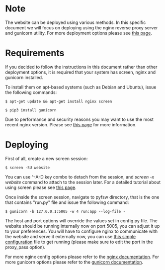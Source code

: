 Note
====

The website can be deployed using various methods. In this specific document we will focus on deploying using the nginx reverse proxy server and gunicorn utility. For more deployment options please see [this page](http://flask.pocoo.org/docs/0.10/deploying/).

Requirements
============

If you decided to follow the instructions in this document rather than other deployment options, it is required that your system has screen, nginx and gunicorn installed.

To install them on apt-based systems (such as Debian and Ubuntu), issue the following commands:

``$ apt-get update && apt-get install nginx screen``

``$ pip3 install gunicorn``

Due to performance and security reasons you may want to use the most recent nginx version. Please see [this page](https://www.dotdeb.org/) for more information.

Deploying
=========

First of all, create a new screen session:

``$ screen -SU website``

You can use ^-A-D key combo to detach from the session, and *screen -x website* command to attach to the session later. For a detailed tutorial about using screen please see [this page](http://www.rackaid.com/blog/linux-screen-tutorial-and-how-to/).

Once inside the screen session, navigate to pyfsw directory, that is the one that contains "run.py" file and issue the following command:

``$ gunicorn -b 127.0.0.1:5005 -w 4 run:app --log-file -``

The host and port options will override the values set in config.py file. The website should be running internally now on port 5005, you can adjust it up to your preferences. You will have to configure nginx to communicate with the website and serve it externally now, you can use [this simple configuration](misc/nginx.conf) file to get running (please make sure to edit the port in the proxy_pass option).


For more nginx config options please refer to the [nginx documentation](http://wiki.nginx.org/Configuration). 
For more gunicorn options please refer to the [gunicorn documentation](http://docs.gunicorn.org/en/latest/).
